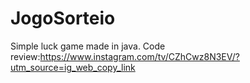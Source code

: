 # JogoSorteio
Simple luck game made in java.
Code review:https://www.instagram.com/tv/CZhCwz8N3EV/?utm_source=ig_web_copy_link
